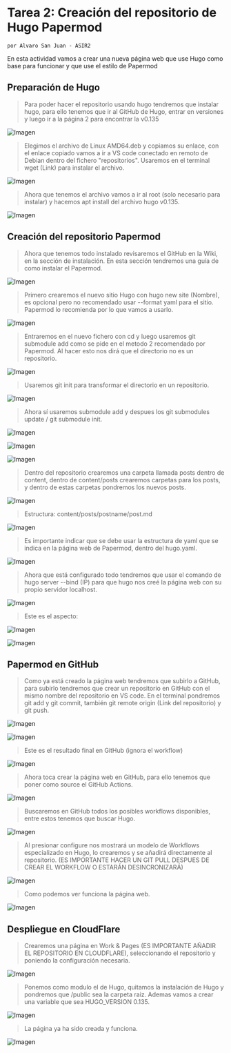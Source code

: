 # Tarea 2: Creación del repositorio de Hugo Papermod
`por Alvaro San Juan - ASIR2`

En esta actividad vamos a crear una nueva página web que use Hugo como base para funcionar y que use el estilo de Papermod

## Preparación de Hugo

> Para poder hacer el repositorio usando hugo tendremos que instalar hugo, para ello tenemos que ir al GitHub de Hugo, entrar en versiones y luego ir a la página 2 para encontrar la v0.135

![Imagen](Imagenes-Alvaro/1.png)

> Elegimos el archivo de Linux AMD64.deb y copiamos su enlace, con el enlace copiado vamos a ir a VS code conectado en remoto de Debian dentro del fichero "repositorios". Usaremos en el terminal wget (Link) para instalar el archivo.

![Imagen](Imagenes-Alvaro/2.png)

> Ahora que tenemos el archivo vamos a ir al root (solo necesario para instalar) y hacemos apt install del archivo hugo v0.135.

![Imagen](Imagenes-Alvaro/3.png)

## Creación del repositorio Papermod


> Ahora que tenemos todo instalado revisaremos el GitHub en la Wiki, en la sección de instalación. En esta sección tendremos una guía de como instalar el Papermod.

![Imagen](Imagenes-Alvaro/4.png)

> Primero crearemos el nuevo sitio Hugo con hugo new site (Nombre), es opcional pero no recomendado usar --format yaml para el sitio. Papermod lo recomienda por lo que vamos a usarlo.

![Imagen](Imagenes-Alvaro/5.png)

> Entraremos en el nuevo fichero con cd y luego usaremos git submodule add como se pide en el metodo 2 recomendado por Papermod. Al hacer esto nos dirá que el directorio no es un repositorio.

![Imagen](Imagenes-Alvaro/6.png)


> Usaremos git init para transformar el directorio en un repositorio.

![Imagen](Imagenes-Alvaro/7.png)

> Ahora sí usaremos submodule add y despues los git submodules update / git submodule init.

![Imagen](Imagenes-Alvaro/8.png)

![Imagen](Imagenes-Alvaro/9.png)

![Imagen](Imagenes-Alvaro/10.png)

> Dentro del repositorio crearemos una carpeta llamada posts dentro de content, dentro de content/posts crearemos carpetas para los posts, y dentro de estas carpetas pondremos los nuevos posts.

![Imagen](Imagenes-Alvaro/11.png)

> Estructura: content/posts/postname/post.md

![Imagen](Imagenes-Alvaro/12.png)

> Es importante indicar que se debe usar  la estructura de yaml que se indica en la página web de Papermod, dentro del hugo.yaml. 

![Imagen](Imagenes-Alvaro/alt.png)

> Ahora que está configurado todo tendremos que usar el comando de hugo server --bind (IP) para que hugo nos creé la página web con su propio servidor localhost.

![Imagen](Imagenes-Alvaro/13.png)

> Este es el aspecto: 

![Imagen](Imagenes-Alvaro/14.png)

![Imagen](Imagenes-Alvaro/15.png)

## Papermod en GitHub

> Como ya está creado la página web tendremos que subirlo a GitHub, para subirlo tendremos que crear un repositorio en GitHub con el mismo nombre del repositorio en VS code. En el terminal pondremos git add y git commit, también git remote origin (Link del repositorio) y git push.

![Imagen](Imagenes-Alvaro/16.png)

![Imagen](Imagenes-Alvaro/17.png)

> Este es el resultado final en GitHub (ignora el workflow)

![Imagen](Imagenes-Alvaro/18.png)

> Ahora toca crear la página web en GitHub, para ello tenemos que poner como source el GitHub Actions.

![Imagen](Imagenes-Alvaro/19.png)

> Buscaremos en GitHub todos los posibles workflows disponibles, entre estos tenemos que buscar Hugo.

![Imagen](Imagenes-Alvaro/20.png)

> Al presionar configure nos mostrará un modelo de Workflows especializado en Hugo, lo crearemos y se añadirá directamente al repositorio. (ES IMPORTANTE HACER UN GIT PULL DESPUES DE CREAR EL WORKFLOW O ESTARÁN DESINCRONIZARÁ)

![Imagen](Imagenes-Alvaro/21.png)

> Como podemos ver funciona la página web.

![Imagen](Imagenes-Alvaro/22.png)

## Despliegue en CloudFlare

> Crearemos una página en Work & Pages (ES IMPORTANTE AÑADIR EL REPOSITORIO EN CLOUDFLARE), seleccionando el repositorio y poniendo la configuración necesaria.

![Imagen](Imagenes-Alvaro/23.png)

> Ponemos como modulo el de Hugo, quitamos la instalación de Hugo y pondremos que /public sea la carpeta raiz. Ademas vamos a crear una variable que sea HUGO_VERSION 0.135.

![Imagen](Imagenes-Alvaro/24.png)

> La página ya ha sido creada y funciona.

![Imagen](Imagenes-Alvaro/25.png)


